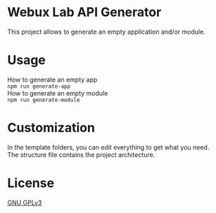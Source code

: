 # Webux Lab API Generator
This project allows to generate an empty application and/or module.

# Usage
How to generate an empty app  
```npm run generate-app ```  
How to generate an empty module  
```npm run generate-module ```  

# Customization
In the template folders, you can edit everything to get what you need.  
The structure file contains the project architecture.  

# License
[GNU GPLv3](https://choosealicense.com/licenses/gpl-3.0/)